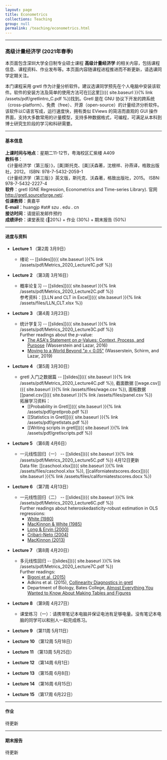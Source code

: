 ```yaml
---
layout: page
title: Econometrics
collections: Teaching
group: null
permalink: /teaching/econometrics.html
---
```


---
### 高级计量经济学 (2021年春季)

本页面包含深圳大学全日制专业硕士课程 **高级计量经济学** 的相关内容，包括课程信息、课程资料、作业发布等。本页面内容随课程进程推进而不断更新，请选课同学定期关注。

本门课程采用 gretl 作为计量分析软件。建议选课同学预先在个人电脑中安装该软件。软件的安装方法及简单的使用方法可在[[这里]]({{ site.baseurl }}{% link /assets/pdf/gretlintro_C.pdf %})找到。Gretl 是在 GNU 协议下开发的跨系统（cross-platform）、免费（free）、开源（open-source）的计量经济分析软件。该软件以C语言写成，运行速度快，拥有类似 EViews 的简洁而直观的 GUI 操作界面，支持大多数常用的计量模型，支持多种数据格式，可编程，可满足从本科到博士研究生阶段的学习和科研需要。

---
#### 基本信息

**上课时间与地点**：星期二11-12节，粤海校区汇紫楼 A409    
**教科书**：   
《计量经济学（第三版）》，[美]斯托克、[美]沃森著，沈根祥、孙燕译，格致出版社，2012。 ISBN: 978-7-5432-2059-1    
《计量经济学（第三版）》英文版，斯托克、沃森著，格致出版社，2015。 ISBN: 978-7-5432-2227-4      
**软件**：gretl (GNE Regression, Econometrics and Time-series Library). 官网 <http://gretl.sourceforge.net/>.   
**任课教师**：黄嘉平    
**E-mail**：huangjp #at# szu . edu . cn  
**接访时间**：请提前发邮件预约      
**成绩评价**：课堂表现 (20%) + 作业 (30%) + 期末报告 (50%)

---
#### 进度与资料

* **Lecture 1** （第2周 3月9日）
  - 绪论 -- [[slides]]({{ site.baseurl }}{% link /assets/pdf/Metrics_2020_Lecture1C.pdf %})   

* **Lecture 2** （第3周 3月16日）
  - 概率论复习 -- [[slides]]({{ site.baseurl }}{% link /assets/pdf/Metrics_2020_Lecture2C.pdf %})    
    参考资料：[[LLN and CLT in Excel]]({{ site.baseurl }}{% link /assets/files/LLN_CLT.xlsx %})

* **Lecture 3** （第4周 3月23日）
  - 统计学复习 -- [[slides]]({{ site.baseurl }}{% link /assets/pdf/Metrics_2020_Lecture3C.pdf %})   
    Further readings about the *p*-value:   
    - [The ASA's Statement on *p*-Values: Context, Process, and Purpose](https://doi.org/10.1080/00031305.2016.1154108) (Wasserstein and Lazar, 2016)     
    - [Moving to a World Beyond "*p* < 0.05"](https://doi.org/10.1080/00031305.2019.1583913) (Wasserstein, Schirm, and Lazar, 2019)   

* **Lecture 4** （第5周 3月30日）
  - gretl 入门之数据篇 -- [[slides]]({{ site.baseurl }}{% link /assets/pdf/Metrics_2020_Lecture4C.pdf %}), 截面数据 [[wage.csv]]({{ site.baseurl }}{% link /assets/files/wage.csv %}), 面板数据 [[panel.csv]]({{ site.baseurl }}{% link /assets/files/panel.csv %})    
    拓展学习资料：   
    - [[Probability in Gretl]]({{ site.baseurl }}{% link /assets/pdf/gretlprob.pdf %})
    - [[Statistics in Gretl]]({{ site.baseurl }}{% link /assets/pdf/gretlstats.pdf %})
    - [[Writing scripts in gretl]]({{ site.baseurl }}{% link /assets/pdf/gretlscripts.pdf %})   

* **Lecture 5** （第6周 4月6日）
  - 一元线性回归（一） -- [[slides]]({{ site.baseurl }}{% link /assets/pdf/Metrics_2020_Lecture5C.pdf %}) 4月12日更新  
    Data file: [[caschool.xlsx]]({{ site.baseurl }}{% link /assets/files/caschool.xlsx %}), [[californiatestscores.docx]]({{ site.baseurl }}{% link /assets/files/californiatestscores.docx %})   

* **Lecture 6** （第7周 4月13日）
  - 一元线性回归（二） -- [[slides]]({{ site.baseurl }}{% link /assets/pdf/Metrics_2020_Lecture6C.pdf %})   
    Further readings about heteroskedasticity-robust estimation in OLS regressions:   
    - [White (1980)](https://doi.org/10.2307/1912934)   
    - [MacKinnon & White (1985)](https://doi.org/10.1016/0304-4076(85)90158-7)   
    - [Long & Ervin (2000)](https://doi.org/10.1080/00031305.2000.10474549)   
    - [Cribari-Neto (2004)](https://doi.org/10.1016/S0167-9473(02)00366-3)   
    - [MacKinnon (2013)](https://doi.org/10.1007/978-1-4614-1653-1_17)   

* **Lecture 7** （第8周 4月20日）
  - 多元线性回归 -- [[slides]]({{ site.baseurl }}{% link /assets/pdf/Metrics_2020_Lecture7C.pdf %})    
    Further readings:
    - [Bigoni et al. (2015)](https://doi.org/10.1111/ecoj.12292)   
    - Adkins et al. (2015), [Collinearity Diagnostics in gretl](https://ideas.repec.org/p/okl/wpaper/1506.html)    
    - Department of Biology, Bates College, [Almost Everything You Wanted to Know About Making Tables and Figures](http://abacus.bates.edu/~ganderso/biology/resources/writing/HTWtablefigs.html)   

* **Lecture 8** （第9周 4月27日）
  - 课堂练习（一）：请携带笔记本电脑并保证电池有足够电量。没有笔记本电脑的同学可以和别人一起完成练习。   

* **Lecture 9** （第11周 5月11日）
<!--
      - Practice (1) -- Exercises in Lectures 6-8 and Assignment 2  
      - Nonlinear regression functions -- [[slides]]
-->

* **Lecture 10** （第12周 5月18日）
<!--
      - Regression with panel data -- [[slides]]     
        Data file: [[fatality.xlsx]]({{ site.baseurl }}{% link /assets/files/fatality.xlsx %}), [[fatality.docx]]({{ site.baseurl }}{% link /assets/files/fatality.docx %})    
        Further readings about alcohol and vehicle fatalities:   
        - [Ruhm (1996)](https://doi.org/10.1016/S0167-6296(96)00490-0)   
-->

* **Lecture 11** （第13周 5月25日）
<!--
      - Binary dependent variable -- [[slides]]    
        Data file: [[hmda_sw1.csv]]({{ site.baseurl }}{% link /assets/files/hmda_sw1.csv %}), [[hmda.docx]]({{ site.baseurl }}{% link /assets/files/hmda.docx %})   
        Further readings about mortgage lending and race:   
        - [Munnell et al. (1996)](https://www.jstor.org/stable/2118254)    
        - [Ladd (1998)](https://doi.org/10.1257/jep.12.2.41)    
-->

* **Lecture 12** （第14周 6月1日）
<!--
      - Instrumental variables (1) -- [[slides]]    
        Data file: [[cig_ch12.xlsx]]({{ site.baseurl }}{% link /assets/files/cig_ch12.xlsx %}), [[cigarette.docx]]({{ site.baseurl }}{% link /assets/files/cigarette.docx %})   
        Further readings about smoking regulation in the US:   
        - [Gruber (2001)](https://doi.org/10.1257/jep.15.2.193)   
-->

* **Lecture 13** （第15周 6月8日）
<!--
      - Instrumental variables (2) -- [[slides]]           
-->

* **Lecture 14** （第16周 6月15日）
<!--
      - Experiments and quasi-experiments -- [[slides]]    
        Data file: [[star_sw.xlsx]]({{ site.baseurl }}{% link /assets/files/star_sw.xlsx %}), [[star.docx]]({{ site.baseurl }}{% link /assets/files/star.docx %})   
-->

* **Lecture 15** （第17周 6月22日）   
<!--
      - Practice (2) -- Exercises in Lectures 10-14     
      - Q&A   
-->

<!--
    * **Final exam** （第3周 3月16日）   
      - Time: Dec 30 (Monday), 14:30~16:30    
      - Place: A407 Huizi Building    
-->

---
#### 作业

待更新


---
#### 期末报告

待更新
